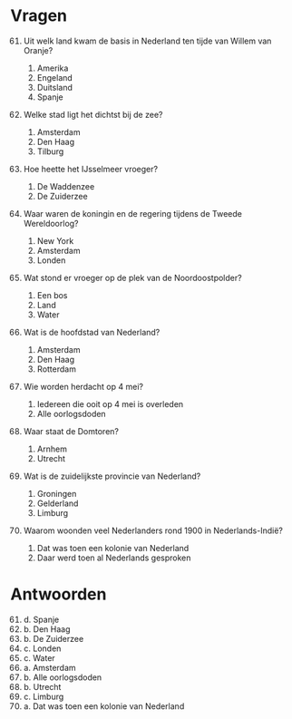 # Vragen

61. Uit welk land kwam de basis in Nederland ten tijde van Willem van Oranje?

    1. Amerika
    2. Engeland
    3. Duitsland
    4. Spanje

62. Welke stad ligt het dichtst bij de zee?

    1. Amsterdam
    2. Den Haag
    3. Tilburg

63. Hoe heette het IJsselmeer vroeger?

    1. De Waddenzee
    2. De Zuiderzee

64. Waar waren de koningin en de regering tijdens de Tweede Wereldoorlog?

    1. New York
    2. Amsterdam
    3. Londen

65. Wat stond er vroeger op de plek van de Noordoostpolder?

    1. Een bos
    2. Land
    3. Water

66. Wat is de hoofdstad van Nederland?

    1. Amsterdam
    2. Den Haag
    3. Rotterdam

67. Wie worden herdacht op 4 mei?

    1. Iedereen die ooit op 4 mei is overleden
    2. Alle oorlogsdoden

68. Waar staat de Domtoren?

    1. Arnhem
    2. Utrecht

69. Wat is de zuidelijkste provincie van Nederland?

    1. Groningen
    2. Gelderland
    3. Limburg

70. Waarom woonden veel Nederlanders rond 1900 in Nederlands-Indië?
    1. Dat was toen een kolonie van Nederland
    2. Daar werd toen al Nederlands gesproken

# Antwoorden

61. d. Spanje
62. b. Den Haag
63. b. De Zuiderzee
64. c. Londen
65. c. Water
66. a. Amsterdam
67. b. Alle oorlogsdoden
68. b. Utrecht
69. c. Limburg
70. a. Dat was toen een kolonie van Nederland
